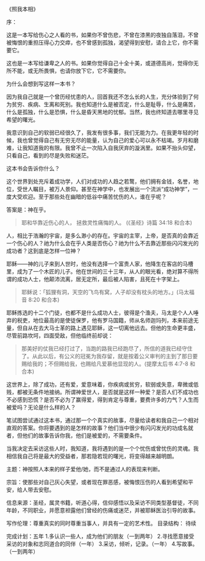 《照我本相》

序：

这是一本写给伤心之人看的书，如果你不曾伤悲，不曾在漆黑的夜独自落泪，不曾被悔恨的重担压得心力交瘁，也不曾感到孤独，渴望得到安慰，请合上它，你不需要它。

这也是一本写给谦卑之人的书。如果你觉得自己十全十美，或道德高尚，觉得你无所不能，或无所畏惧，也请你放下它，它不需要你。

为什么会想到写这样一本书？

因为我自己就是一个曾历经忧患的人，回首我还不怎么长的人生，充分体验到了何为贫穷、疾病、生离和死别。我也知道什么是被否定，什么是耻辱，什么是痛苦，什么是孤独，什么是恐惧，什么是昏天黑地的忧郁。当然，我也终知道去哪里寻见希望的曙光。

我意识到自己的软弱已经很久了，我发有很多事，我们无能为力。在我更年轻的时候，我也曾觉得自己有无穷无尽的能量，认为自己的爱心可以永不枯竭。岁月和磨难，让我知道我的有限。我曾不止一次陷入自我厌弃的漩涡里。如果不抬头仰望，只看自己，看到的尽是失败和迷茫。

这本书会告诉你什么？

这个世界到处充斥着成功学，人们对成功的人趋之若鹜，他们拥有金钱，名誉，地位，受世人瞩目，被万人景仰。甚至在神学中，也发展出一个流派“成功神学”，一度大受欢迎。至于那些处在幽暗的低谷中痛苦忧伤的人，谁在乎呢？

答案是：神在乎。

> 耶和华靠近伤心的人，
> 拯救灵性痛悔的人。
> (《圣经》诗篇 34:18 和合本)

人，相比于浩瀚的宇宙，是多么渺小的存在。宇宙的主宰，上帝，是否真的会靠近一个伤心的人？祂为什么会在乎人类是否伤心？祂为什么不去靠近那些闪闪发光的成功者？这到底是怎样一位神？

耶稣——神的儿子来到人世时，他没有选择一个富贵人家，他降生在客店的马槽里，成为了一个木匠的儿子。他在世间的三十三年，从人的眼光看，绝对算不得所谓的成功人士，他颠沛流离，居无定所，最后被人陷害，且死在十字架上。

> 耶稣说：「狐狸有洞，天空的飞鸟有窝，人子却没有枕头的地方。」(马太福音 8:20 和合本)

耶稣拣选的十二个门徒，也都不是什么成功人士，彼得是个渔夫，马太是个人人唾弃的税吏，地位最高的是使徒保罗，他有罗马国籍，师从名师迦玛列，本来前途无量，但自从在去大马士革的路上遇见耶稣，这一切离他远去。但他的生命更丰盛，尽管前路坎坷，四面受敌，但他临终前却说：

> 那美好的仗我已经打过了，当跑的路我已经跑尽了，所信的道我已经守住了。从此以后，有公义的冠冕为我存留，就是按着公义审判的主到了那日要赐给我的；不但赐给我，也赐给凡爱慕他显现的人。(提摩太后书 4:7-8 和合本)

这世界上，除了成功，还有爱，爱意味着，你疾病或贫穷，软弱或失意，卑微或低贱，都被无条件地接纳。所谓神爱世人，是否就是这样一种爱？是否人们不成功也不必感到恐慌？是否不必为了赢得爱，得到肯定与尊重，要费许多的力气？人生而被爱吗？无论是什么样的人？

笔试图尝试通过这本书，通过那一个个真实的故事，尽量给读者和我自己一个相对直观的答案。你将要遇到的是怎样的故事？他们当中很少有闪闪发光的功成名就者，但他们的故事告诉你我，他们是被爱的，不需要条件。

当我决定去采访这些人时，我知道，我将遇到的是一个个忧伤或曾忧伤的灵魂。我相信我自己将是最大的受益者，那若隐若现的曙光，将变得越来越明朗。

主题：神按照人本来的样子爱他/她，而不是通过人的表现来判断。

宗旨：使那些对自己灰心失望，或者现在罪恶感，被悔恨压伤的人看到希望和平安，给人带去安慰。

信息来源：圣经，属灵书籍，听道心得，信仰感悟以及采访不同类型基督徒，不同年龄，不同职业，并愿意袒露他们曾经的伤痛或迷茫，并被耶稣医治引导的故事。

写作伦理：尊重真实的同时尊重当事人，并具有一定的艺术性。
目录结构：
待续

完成计划：五年
1.多认识一些人，成为他们的朋友（一到两年）
2.寻找愿意接受采访的对象和志同道合的同伴（一年）
3.采访，倾听，记录。（一年）
4.写故事。（一到两年）


